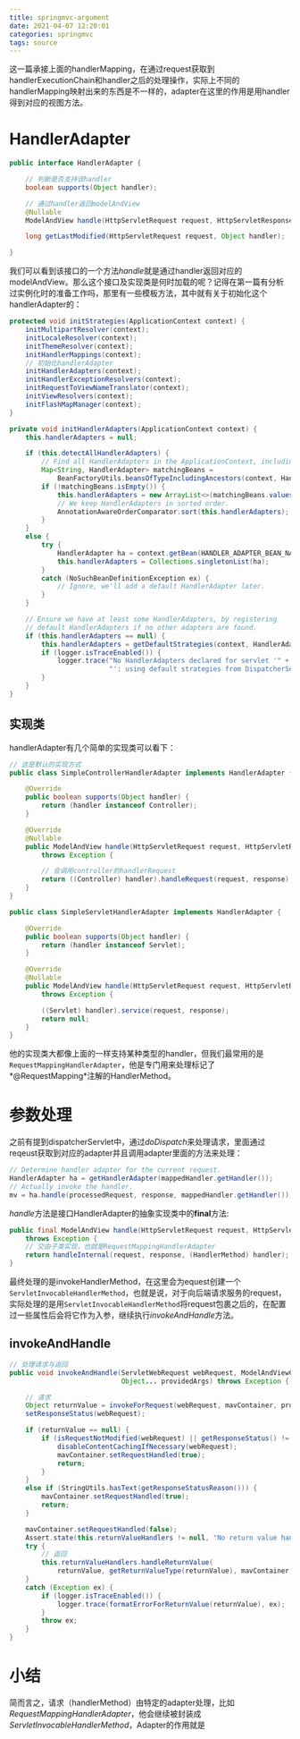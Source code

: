 ```yaml
---
title: springmvc-argument
date: 2021-04-07 12:20:01
categories: springmvc
tags: source
---
```


这一篇承接上面的handlerMapping，在通过request获取到handlerExecutionChain和handler之后的处理操作，实际上不同的handlerMapping映射出来的东西是不一样的，adapter在这里的作用是用handler得到对应的视图方法。

<!-- more -->

<!-- toc -->

# HandlerAdapter

```java
public interface HandlerAdapter {

    // 判断是否支持该handler
    boolean supports(Object handler);

    // 通过handler返回modelAndView
    @Nullable
    ModelAndView handle(HttpServletRequest request, HttpServletResponse response, Object handler) throws Exception;

    long getLastModified(HttpServletRequest request, Object handler);

}
```

我们可以看到该接口的一个方法*handle*就是通过handler返回对应的modelAndView。那么这个接口及实现类是何时加载的呢？记得在第一篇有分析过实例化时的准备工作吗，那里有一些模板方法，其中就有关于初始化这个handlerAdapter的：

```java
protected void initStrategies(ApplicationContext context) {
    initMultipartResolver(context);
    initLocaleResolver(context);
    initThemeResolver(context);
    initHandlerMappings(context);
    // 初始化handlerAdapter
    initHandlerAdapters(context);
    initHandlerExceptionResolvers(context);
    initRequestToViewNameTranslator(context);
    initViewResolvers(context);
    initFlashMapManager(context);
}
```

```java
private void initHandlerAdapters(ApplicationContext context) {
    this.handlerAdapters = null;

    if (this.detectAllHandlerAdapters) {
        // Find all HandlerAdapters in the ApplicationContext, including ancestor contexts.
        Map<String, HandlerAdapter> matchingBeans =
            BeanFactoryUtils.beansOfTypeIncludingAncestors(context, HandlerAdapter.class, true, false);
        if (!matchingBeans.isEmpty()) {
            this.handlerAdapters = new ArrayList<>(matchingBeans.values());
            // We keep HandlerAdapters in sorted order.
            AnnotationAwareOrderComparator.sort(this.handlerAdapters);
        }
    }
    else {
        try {
            HandlerAdapter ha = context.getBean(HANDLER_ADAPTER_BEAN_NAME, HandlerAdapter.class);
            this.handlerAdapters = Collections.singletonList(ha);
        }
        catch (NoSuchBeanDefinitionException ex) {
            // Ignore, we'll add a default HandlerAdapter later.
        }
    }

    // Ensure we have at least some HandlerAdapters, by registering
    // default HandlerAdapters if no other adapters are found.
    if (this.handlerAdapters == null) {
        this.handlerAdapters = getDefaultStrategies(context, HandlerAdapter.class);
        if (logger.isTraceEnabled()) {
            logger.trace("No HandlerAdapters declared for servlet '" + getServletName() +
                         "': using default strategies from DispatcherServlet.properties");
        }
    }
}
```

## 实现类

handlerAdapter有几个简单的实现类可以看下：

```java
// 这是默认的实现方式
public class SimpleControllerHandlerAdapter implements HandlerAdapter {

    @Override
    public boolean supports(Object handler) {
        return (handler instanceof Controller);
    }

    @Override
    @Nullable
    public ModelAndView handle(HttpServletRequest request, HttpServletResponse response, Object handler)
        throws Exception {

        // 会调用controller的handlerRequest
        return ((Controller) handler).handleRequest(request, response);
    }
}
```

```java
public class SimpleServletHandlerAdapter implements HandlerAdapter {

    @Override
    public boolean supports(Object handler) {
        return (handler instanceof Servlet);
    }

    @Override
    @Nullable
    public ModelAndView handle(HttpServletRequest request, HttpServletResponse response, Object handler)
        throws Exception {

        ((Servlet) handler).service(request, response);
        return null;
    }
}
```

他的实现类大都像上面的一样支持某种类型的handler，但我们最常用的是`RequestMappingHandlerAdapter`，他是专门用来处理标记了*@RequestMapping*注解的HandlerMethod。

# 参数处理

之前有提到dispatcherServlet中，通过*doDispatch*来处理请求，里面通过reqeust获取到对应的adapter并且调用adapter里面的方法来处理：

```java
// Determine handler adapter for the current request.
HandlerAdapter ha = getHandlerAdapter(mappedHandler.getHandler());
// Actually invoke the handler.
mv = ha.handle(processedRequest, response, mappedHandler.getHandler());
```

*handle*方法是接口HandlerAdapter的抽象实现类中的**final**方法:

```java
public final ModelAndView handle(HttpServletRequest request, HttpServletResponse response, Object handler)
    throws Exception {
    // 交由子类实现，也就是RequestMappingHandlerAdapter
    return handleInternal(request, response, (HandlerMethod) handler);
}
```

最终处理的是invokeHandlerMethod，在这里会为equest创建一个`ServletInvocableHandlerMethod`，也就是说，对于向后端请求服务的request，实际处理的是用`ServletInvocableHandlerMethod`将request包裹之后的，在配置过一些属性后会将它作为入参，继续执行*invokeAndHandle*方法。

## invokeAndHandle

```java
// 处理请求与返回
public void invokeAndHandle(ServletWebRequest webRequest, ModelAndViewContainer mavContainer,
                            Object... providedArgs) throws Exception {

    // 请求
    Object returnValue = invokeForRequest(webRequest, mavContainer, providedArgs);
    setResponseStatus(webRequest);

    if (returnValue == null) {
        if (isRequestNotModified(webRequest) || getResponseStatus() != null || mavContainer.isRequestHandled()) {
            disableContentCachingIfNecessary(webRequest);
            mavContainer.setRequestHandled(true);
            return;
        }
    }
    else if (StringUtils.hasText(getResponseStatusReason())) {
        mavContainer.setRequestHandled(true);
        return;
    }

    mavContainer.setRequestHandled(false);
    Assert.state(this.returnValueHandlers != null, "No return value handlers");
    try {
        // 返回
        this.returnValueHandlers.handleReturnValue(
            returnValue, getReturnValueType(returnValue), mavContainer, webRequest);
    }
    catch (Exception ex) {
        if (logger.isTraceEnabled()) {
            logger.trace(formatErrorForReturnValue(returnValue), ex);
        }
        throw ex;
    }
}
```

# 小结

简而言之，请求（handlerMethod）由特定的adapter处理，比如*RequestMappingHandlerAdapter*，他会继续被封装成*ServletInvocableHandlerMethod*，Adapter的作用就是